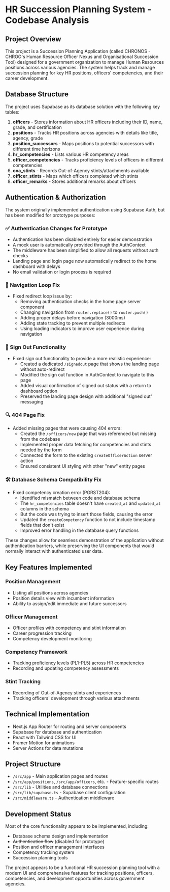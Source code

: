 # HR Succession Planning System - Codebase Analysis

## Project Overview
This project is a Succession Planning Application (called CHRONOS - CHROO's Human Resource Officer Nexus and Organisational Succession Tool) designed for a government organization to manage Human Resources positions across various agencies. The system helps track and manage succession planning for key HR positions, officers' competencies, and their career development.

## Database Structure
The project uses Supabase as its database solution with the following key tables:

1. **officers** - Stores information about HR officers including their ID, name, grade, and certification
2. **positions** - Tracks HR positions across agencies with details like title, agency, grade
3. **position_successors** - Maps positions to potential successors with different time horizons
4. **hr_competencies** - Lists various HR competency areas
5. **officer_competencies** - Tracks proficiency levels of officers in different competencies
6. **ooa_stints** - Records Out-of-Agency stints/attachments available
7. **officer_stints** - Maps which officers completed which stints
8. **officer_remarks** - Stores additional remarks about officers

## Authentication & Authorization
The system originally implemented authentication using Supabase Auth, but has been modified for prototype purposes:

### ✅ Authentication Changes for Prototype
- Authentication has been disabled entirely for easier demonstration
- A mock user is automatically provided through the AuthContext
- The middleware has been simplified to allow all requests without auth checks
- Landing page and login page now automatically redirect to the home dashboard with delays
- No email validation or login process is required

### 🔄 Navigation Loop Fix
- Fixed redirect loop issue by:
  - Removing authentication checks in the home page server component
  - Changing navigation from `router.replace()` to `router.push()`
  - Adding proper delays before navigation (3000ms)
  - Adding state tracking to prevent multiple redirects
  - Using loading indicators to improve user experience during navigation

### 👤 Sign Out Functionality
- Fixed sign out functionality to provide a more realistic experience:
  - Created a dedicated `/signedout` page that shows the landing page without auto-redirect
  - Modified the sign out function in AuthContext to navigate to this page
  - Added visual confirmation of signed out status with a return to dashboard option
  - Preserved the landing page design with additional "signed out" messaging

### 🔍 404 Page Fix
- Added missing pages that were causing 404 errors:
  - Created the `/officers/new` page that was referenced but missing from the codebase
  - Implemented proper data fetching for competencies and stints needed by the form
  - Connected the form to the existing `createOfficerAction` server action
  - Ensured consistent UI styling with other "new" entity pages

### 🛠️ Database Schema Compatibility Fix
- Fixed competency creation error (PGRST204):
  - Identified mismatch between code and database schema
  - The `hr_competencies` table doesn't have `created_at` and `updated_at` columns in the schema
  - But the code was trying to insert those fields, causing the error
  - Updated the `createCompetency` function to not include timestamp fields that don't exist
  - Improved error handling in the database query functions

These changes allow for seamless demonstration of the application without authentication barriers, while preserving the UI components that would normally interact with authenticated user data.

## Key Features Implemented

### Position Management
- Listing all positions across agencies
- Position details view with incumbent information
- Ability to assign/edit immediate and future successors

### Officer Management
- Officer profiles with competency and stint information
- Career progression tracking
- Competency development monitoring

### Competency Framework
- Tracking proficiency levels (PL1-PL5) across HR competencies
- Recording and updating competency assessments

### Stint Tracking
- Recording of Out-of-Agency stints and experiences
- Tracking officers' development through various attachments

## Technical Implementation
- Next.js App Router for routing and server components
- Supabase for database and authentication
- React with Tailwind CSS for UI
- Framer Motion for animations
- Server Actions for data mutations

## Project Structure
- `/src/app` - Main application pages and routes
- `/src/app/positions`, `/src/app/officers`, etc. - Feature-specific routes
- `/src/lib` - Utilities and database connections
- `/src/lib/supabase.ts` - Supabase client configuration
- `/src/middleware.ts` - Authentication middleware

## Development Status
Most of the core functionality appears to be implemented, including:
- Database schema design and implementation
- ~~Authentication flow~~ (disabled for prototype)
- Position and officer management interfaces
- Competency tracking system
- Succession planning tools

The project appears to be a functional HR succession planning tool with a modern UI and comprehensive features for tracking positions, officers, competencies, and development opportunities across government agencies.
